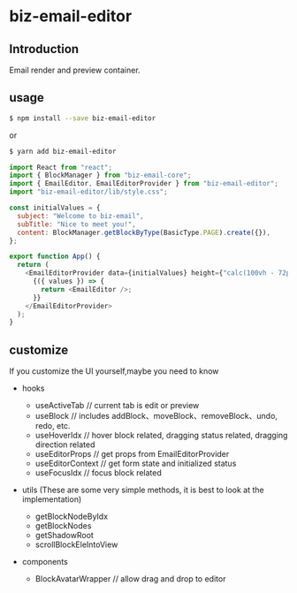 # biz-email-editor

## Introduction

Email render and preview container.

## usage

```sh
$ npm install --save biz-email-editor
```

or

```sh
$ yarn add biz-email-editor
```

```js
import React from "react";
import { BlockManager } from "biz-email-core";
import { EmailEditor, EmailEditorProvider } from "biz-email-editor";
import "biz-email-editor/lib/style.css";

const initialValues = {
  subject: "Welcome to biz-email",
  subTitle: "Nice to meet you!",
  content: BlockManager.getBlockByType(BasicType.PAGE).create({}),
};

export function App() {
  return (
    <EmailEditorProvider data={initialValues} height={"calc(100vh - 72px)"}>
      {({ values }) => {
        return <EmailEditor />;
      }}
    </EmailEditorProvider>
  );
}
```

## customize

If you customize the UI yourself,maybe you need to know

- hooks

  - useActiveTab // current tab is edit or preview
  - useBlock // includes addBlock、moveBlock、removeBlock、undo, redo, etc.
  - useHoverIdx // hover block related, dragging status related, dragging direction related
  - useEditorProps // get props from EmailEditorProvider
  - useEditorContext // get form state and initialized status
  - useFocusIdx // focus block related

- utils (These are some very simple methods, it is best to look at the implementation)

  - getBlockNodeByIdx
  - getBlockNodes
  - getShadowRoot
  - scrollBlockEleIntoView

- components
  - BlockAvatarWrapper // allow drag and drop to editor
